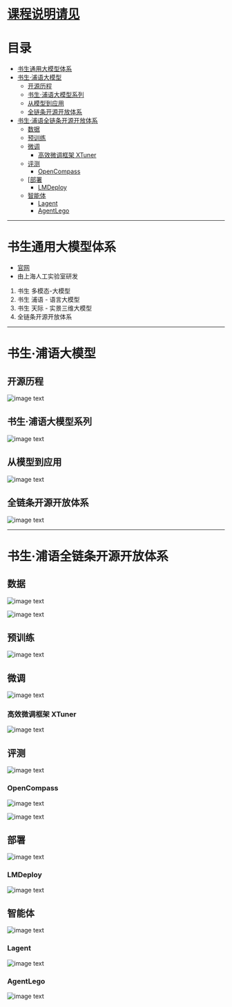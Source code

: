 # [课程说明请见](https://github.com/burningmysoul2077/Notes/blob/main/Datawhale%E7%BB%84%E9%98%9F%E5%AD%A6%E4%B9%A0/%E4%B9%A6%E7%94%9F%E6%B5%A6%E8%AF%AD%E5%AE%9E%E6%88%98/README.MD) 

# 目录
- [书生通用大模型体系](#书生通用大模型体系)
- [书生·浦语大模型](#书生·浦语大模型)
  - [开源历程](#开源历程)
  - [书生·浦语大模型系列](#书生·浦语大模型系列)
  - [从模型到应用](#从模型到应用)
  - [全链条开源开放体系](#全链条开源开放体系)
- [书生·浦语全链条开源开放体系](#书生·浦语全链条开源开放体系)
  - [数据](#数据)
  - [预训练](#预训练)
  - [微调](#微调)
    - [高效微调框架 XTuner](#高效微调框架-XTuner)
  - [评测](#评测)
    - [OpenCompass](#OpenCompass)
  - [[部署](#部署)
    - [LMDeploy](#LMDeploy)
  - [智能体](#智能体)
    - [Lagent](#Lagent)
	- [AgentLego](#AgentLego)

---


# 书生通用大模型体系

-  [官网](https://intern-ai.org.cn/home)
-  由上海人工实验室研发

1. 书生 多模态-大模型
2.  书生 浦语 - 语言大模型
3.  书生 天际 - 实景三维大模型
4.  全链条开源开放体系

---

# 书生·浦语大模型

## 开源历程

![image text](https://raw.githubusercontent.com/burningmysoul2077/Notes/main/ScreenShots/Datawhale%E7%BB%84%E9%98%9F%E5%AD%A6%E4%B9%A0/Pasted%20image%2020240105140906.png)

## 书生·浦语大模型系列

![image text](https://raw.githubusercontent.com/burningmysoul2077/Notes/main/ScreenShots/Datawhale%E7%BB%84%E9%98%9F%E5%AD%A6%E4%B9%A0/Pasted%20image%2020240105141658.png)


## 从模型到应用

![image text](https://raw.githubusercontent.com/burningmysoul2077/Notes/main/ScreenShots/Datawhale%E7%BB%84%E9%98%9F%E5%AD%A6%E4%B9%A0/Pasted%20image%2020240105144846.png)


## 全链条开源开放体系

![image text](https://raw.githubusercontent.com/burningmysoul2077/Notes/main/ScreenShots/Datawhale%E7%BB%84%E9%98%9F%E5%AD%A6%E4%B9%A0/Pasted%20image%2020240105145224.png)

---

# 书生·浦语全链条开源开放体系

## 数据

![image text](https://raw.githubusercontent.com/burningmysoul2077/Notes/main/ScreenShots/Datawhale%E7%BB%84%E9%98%9F%E5%AD%A6%E4%B9%A0/Pasted%20image%2020240105145548.png)

![image text](https://raw.githubusercontent.com/burningmysoul2077/Notes/main/ScreenShots/Datawhale%E7%BB%84%E9%98%9F%E5%AD%A6%E4%B9%A0/Pasted%20image%2020240105153156.png)

## 预训练

![image text](https://raw.githubusercontent.com/burningmysoul2077/Notes/main/ScreenShots/Datawhale%E7%BB%84%E9%98%9F%E5%AD%A6%E4%B9%A0/Pasted%20image%2020240105153243.png)

## 微调

![image text](https://raw.githubusercontent.com/burningmysoul2077/Notes/main/ScreenShots/Datawhale%E7%BB%84%E9%98%9F%E5%AD%A6%E4%B9%A0/Pasted%20image%2020240105153731.png)

### 高效微调框架 XTuner

![image text](https://raw.githubusercontent.com/burningmysoul2077/Notes/main/ScreenShots/Datawhale%E7%BB%84%E9%98%9F%E5%AD%A6%E4%B9%A0/Pasted%20image%2020240105154154.png)

## 评测

![image text](https://raw.githubusercontent.com/burningmysoul2077/Notes/main/ScreenShots/Datawhale%E7%BB%84%E9%98%9F%E5%AD%A6%E4%B9%A0/Pasted%20image%2020240105154448.png)

### OpenCompass

![image text](https://raw.githubusercontent.com/burningmysoul2077/Notes/main/ScreenShots/Datawhale%E7%BB%84%E9%98%9F%E5%AD%A6%E4%B9%A0/Pasted%20image%2020240105154913.png)

![image text](https://raw.githubusercontent.com/burningmysoul2077/Notes/main/ScreenShots/Datawhale%E7%BB%84%E9%98%9F%E5%AD%A6%E4%B9%A0/Pasted%20image%2020240105155001.png)

## 部署

![image text](https://raw.githubusercontent.com/burningmysoul2077/Notes/main/ScreenShots/Datawhale%E7%BB%84%E9%98%9F%E5%AD%A6%E4%B9%A0/Pasted%20image%2020240105155327.png)

### LMDeploy

![image text](https://raw.githubusercontent.com/burningmysoul2077/Notes/main/ScreenShots/Datawhale%E7%BB%84%E9%98%9F%E5%AD%A6%E4%B9%A0/Pasted%20image%2020240105155636.png)

## 智能体

![image text](https://raw.githubusercontent.com/burningmysoul2077/Notes/main/ScreenShots/Datawhale%E7%BB%84%E9%98%9F%E5%AD%A6%E4%B9%A0/Pasted%20image%2020240105160045.png)

### Lagent

![image text](https://raw.githubusercontent.com/burningmysoul2077/Notes/main/ScreenShots/Datawhale%E7%BB%84%E9%98%9F%E5%AD%A6%E4%B9%A0/Pasted%20image%2020240105160211.png)

### AgentLego

![image text](https://raw.githubusercontent.com/burningmysoul2077/Notes/main/ScreenShots/Datawhale%E7%BB%84%E9%98%9F%E5%AD%A6%E4%B9%A0/Pasted%20image%2020240105160523.png)
